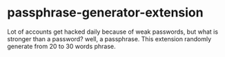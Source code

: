 # passphrase-generator-extension
Lot of accounts get hacked daily because of weak passwords, but what is stronger than a password? well, a passphrase. This extension randomly generate from 20 to 30 words phrase.
